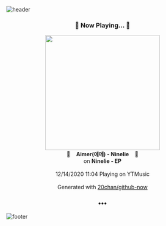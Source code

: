 ![header](https://capsule-render.vercel.app/api?type=wave&height=170&section=header&text=Hi.%20I'm%20SHIFT&fontColor=090707&fontAlignX=45&fontAlignY=65&fontSize=100)

<h3 align="center">🎵 Now Playing... 🎵</h3>
<p align="center">
  <a href="https://music.youtube.com/channel/UC_gksw7NEueO_u3lPL372hA">
    <img width="300" src="https://lh3.googleusercontent.com/JtTPOC4Go2j3BXoWOfSHGTMiUVEtZiu6zLnAQEfnH_R5TT0ixVbHMLoArpCex865D2YKsWL2zVEfZp6r">
  </a>
  <br>
  🎵&nbsp&nbsp&nbsp <b>Aimer(에메) - Ninelie</b> &nbsp&nbsp&nbsp🎵
  <br>
  on <b>Ninelie - EP</b>
  
  <br />
  <br />
  12/14/2020 11:04 Playing on YTMusic
  <br />
  <br />
  Generated with <a href="https://github.com/20chan/github-now">20chan/github-now</a>
</p>

<h3 align="center">•••</h3>

![footer](https://capsule-render.vercel.app/api?type=wave&height=150&section=footer)
